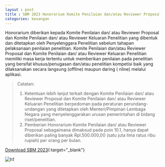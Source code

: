 ```yaml
---
layout : post
title : SBM 2023 Honorarium Komite Penilaian dan/atau Reviewer Proposal dan Komite Penilaian dan/atau Reviewer Keluaran Penelitian
categories: keuangan
---
```


Honorarium diberikan kepada Komite Penilaian dan/ atau Reviewer Proposal dan Komite Penilaian dan/ atau Reviewer Keluaran Penelitian yang dibentuk dan ditetapkan oleh Penyelenggara Penelitian sebelum tahapan pelaksanaan penilaian penelitian. Komite Penilaian dan/atau Reviewer Proposal dan Komite Penilaian dan/ atau Reviewer Keluaran Penelitian memiliki masa kerja tertentu untuk memberikan penilaian pada penelitian yang bersifat khusus/penugasan dan/atau  penelitian kompetisi baik yang dilaksanakan secara langsung (offline) maupun daring ( nline) melalui aplikasi.

> Catatan:
> 1. Ketentuan lebih lanjut terkait dengan Komite Penilaian dan/ atau Reviewer Proposal dan Komite Penilaian dan/ atau Reviewer Keluaran Penelitian berpedoman pada peraturan perundang-undangan yang ditetapkan oleh Menteri/Pimpinan Lembaga Negara yang menyelenggarakan urusan pemerintahan di bidang riset/penelitian.
> 2. Pemberian Honorarium Komite Penilaian dan/ atau Reviewer Proposal sebagaimana dimaksud pada poin 10.1, hanya dapat diberikan paling banyak Rpl.500.000,00 (satu juta lima ratus ribu rupiah) per orang per bulan.

[Download SBM 2023](https://firebasestorage.googleapis.com/v0/b/geotag-b7d33.appspot.com/o/SBM_2023.pdf?alt=media&token=228220bb-e660-47cd-bb6f-ef614ad11018){:target="_blank"}

![h1](https://firebasestorage.googleapis.com/v0/b/geotag-b7d33.appspot.com/o/SBM_2023_page-0009.jpg?alt=media&token=d6cff518-f475-47ba-8f12-49e307b5594c)